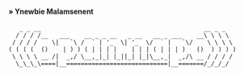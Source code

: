 <!--
**opannapo/opannapo** is a ✨ _special_ ✨ repository because its `README.md` (this file) appears on your GitHub profile.
Here are some ideas to get you started:
- 🔭 I’m currently working on ...
- 🌱 I’m currently learning ...
- 👯 I’m looking to collaborate on ...
- 🤔 I’m looking for help with ...
- 💬 Ask me about ...
- 📫 How to reach me: ...
- 😄 Pronouns: ...
- ⚡ Fun fact: ...
-->
 

#### » Ynewbie Malamsenent
```
   _ _ __                                             __ _ _   
  / / / /__   ___    __ _ _ __   _ __   __ _ ___    __\ \ \ \  
 / / / /    \|   `\ /  ` | '_  \| '_  \/  ` |   `\/    \ \ \ \
( ( ( (  ()    | ) ) ( | | | |    | | | ( | | | )   ()  ) ) ) )
 \ \ \ \ __ /|  _,/ \__,_|_| |_||_| |_|\__,_|  _,/\ __ / / / / 
  \_\_\_\====|__============================|__=======/_/_/_/               
  
```
#
<!--
#### » Programming Languages 🌱  
<table>
<thead>
<tr>
<th align="center"><a target="_blank" rel="noopener noreferrer"><img src="img/java.png" width="15" style="max-width:100%;"></a></th>
<th align="center"><a target="_blank" rel="noopener noreferrer"><img src="img/golang.png" width="15" style="max-width:100%;"></a></th>
<th align="center"><a target="_blank" rel="noopener noreferrer"><img src="img/dart.png" width="15" style="max-width:100%;"></a></th>
<th align="center"><a target="_blank" rel="noopener noreferrer"><img src="img/php.png" width="15" style="max-width:100%;"></a></th>
</tr>
</thead>
</table>
-->
<!--
#### » Framework
<table>
<thead>
<tr>
<th align="center"><a target="_blank" rel="noopener noreferrer"><img src="img/springboot.png" width="15" style="max-width:100%;"></a></th>
<th align="center"><a target="_blank" rel="noopener noreferrer"><img src="img/hibernate.png" width="15" style="max-width:100%;"></a></th>
<th align="center"><a target="_blank" rel="noopener noreferrer"><img src="img/android.png" width="15" style="max-width:100%;"></a></th>
<th align="center"><a target="_blank" rel="noopener noreferrer"><img src="img/flutter.png" width="15" style="max-width:100%;"></a></th>
<th align="center"><a target="_blank" rel="noopener noreferrer"><img src="img/gin-gonic.png" width="15" style="max-width:100%;"></a></th>
<th align="center"><a target="_blank" rel="noopener noreferrer"><img src="img/gorm.png" width="15" style="max-width:100%;"></a></th>
<th align="center"><a target="_blank" rel="noopener noreferrer"><img src="img/laravel.png" width="15" style="max-width:100%;"></a></th>
</tr>
</thead>
</table>
-->

<!--
#### » Tools
<table>
<thead>
<tr>
<th align="center"><a target="_blank" rel="noopener noreferrer"><img src="img/intellig.png" width="15" style="max-width:100%;"></a></th>
<th align="center"><a target="_blank" rel="noopener noreferrer"><img src="img/android_studio.jpg" width="15" style="max-width:100%;"></a></th> 
<th align="center"><a target="_blank" rel="noopener noreferrer"><img src="img/github.png" width="15" style="max-width:100%;"></a></th>
<th align="center"><a target="_blank" rel="noopener noreferrer"><img src="img/docker.webp" width="15" style="max-width:100%;"></a></th>
</tr>
</thead>
</table>
-->

<!--
#### » Database
<table>
<thead>
<tr>
<th align="center"><a target="_blank" rel="noopener noreferrer"><img src="img/firestore.png" width="15" style="max-width:100%;"></a></th>
<th align="center"><a target="_blank" rel="noopener noreferrer"><img src="img/mysql.png" width="15" style="max-width:100%;"></a></th> 
<th align="center"><a target="_blank" rel="noopener noreferrer"><img src="img/redis.png" width="15" style="max-width:100%;"></a></th>
<th align="center"><a target="_blank" rel="noopener noreferrer"><img src="img/elastic.png" width="15" style="max-width:100%;"></a></th>
<th align="center"><a target="_blank" rel="noopener noreferrer"><img src="img/mongo.png" width="15" style="max-width:100%;"></a></th>
</tr>
</thead>
</table>
-->
